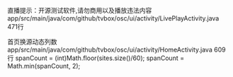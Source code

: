 
直播提示：开源测试软件,请勿商用以及播放违法内容
 app/src/main/java/com/github/tvbox/osc/ui/activity/LivePlayActivity.java
471行

首页换源动态列数
app/src/main/java/com/github/tvbox/osc/ui/activity/HomeActivity.java
609行
            spanCount = (int)Math.floor(sites.size()/60);
            spanCount = Math.min(spanCount, 2);

